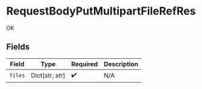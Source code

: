 # RequestBodyPutMultipartFileRefRes

OK


## Fields

| Field              | Type               | Required           | Description        |
| ------------------ | ------------------ | ------------------ | ------------------ |
| `files`            | Dict[str, *str*]   | :heavy_check_mark: | N/A                |